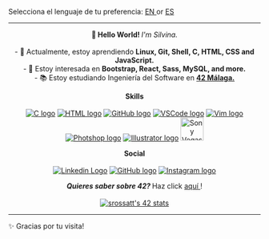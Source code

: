 Selecciona el lenguaje de tu preferencia: <a href="https://github.com/RossattiSM/RossattiSM/blob/main/README.md"> EN </a> or <a href="https://github.com/RossattiSM/RossattiSM/blob/main/README_es.md"> ES </a>
<hr>

<p align="center"> <b> 👋 Hello World! </b> <i> I'm Silvina. </i> <br> <br>
- 🌱 Actualmente, estoy aprendiendo <b> Linux, Git, Shell, C, HTML, CSS and JavaScript. </b> <br>
- 👀 Estoy interesada en <b> Bootstrap, React, Sass, MySQL, and more. </b> <br>
- 📚 Estoy estudiando Ingeniería del Software en <b> <a href="https://www.42malaga.com/"> 42 Málaga. </a> </b> <br>
</p>

<p align="center"> <b> Skills </b> <br> <br>
<a href="https://www.w3schools.com/c/"><img src="https://skillicons.dev/icons?i=c" alt="C logo" /></a>
<a href="https://www.w3schools.com/html/default.asp"><img src="https://skillicons.dev/icons?i=html" alt="HTML logo" /></a>
<a href="https://github.com/"><img src="https://skillicons.dev/icons?i=github" alt="GitHub logo" /></a>
<a href="https://code.visualstudio.com/"><img src="https://skillicons.dev/icons?i=vscode" alt="VSCode logo" /></a>
<a href="https://www.vim.org/"><img src="https://skillicons.dev/icons?i=vim" alt="Vim logo" /></a>
<a href="https://www.adobe.com/es/products/photoshop.html"><img src="https://skillicons.dev/icons?i=ps" alt="Photshop logo" /></a>
<a href="https://www.adobe.com/es/products/illustrator.html"><img src="https://skillicons.dev/icons?i=ai" alt="Illustrator logo" /></a>
<a href="https://www.vegascreativesoftware.com/es/"><img src="https://i.pinimg.com/originals/e2/f1/4f/e2f14fd81ae695ebae159a8b0ef53fcd.png" alt="Sony Vegas logo" length="46px" width="46px" /></a>
</p>

<p align="center"> <b> Social </b> <br> <br>
<a href="https://www.linkedin.com/in/rossattism/"><img src="https://skillicons.dev/icons?i=linkedin" alt="Linkedin Logo"></a>
<a href="https://github.com/RossattiSM"><img src="https://skillicons.dev/icons?i=github" alt="GitHub logo" /></a>
<a href="https://www.instagram.com/chibirossatti/"><img src="https://skillicons.dev/icons?i=instagram" alt="Instagram logo" /></a>
</p>

<p align="center"> <b> <i> Quieres saber sobre 42? </i> </b> Haz click <a href="https://42.fr/en/homepage/"> aquí </a>! <br><br>
<a href="https://github.com/oakoudad/badge42"><img src="https://badge.mediaplus.ma/black/srossatt?1337Badge=off&UM6P=off" alt="srossatt's 42 stats" /></a>
</p>

<hr>
 ✨ Gracias por tu visita!
